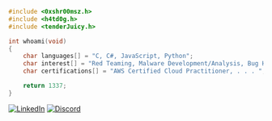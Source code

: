```c
#include <0xshr00msz.h>
#include <h4td0g.h>
#include <tenderJuicy.h>

int whoami(void)
{
    char languages[] = "C, C#, JavaScript, Python";
    char interest[] = "Red Teaming, Malware Development/Analysis, Bug Hunting, AWS";
    char certifications[] = "AWS Certified Cloud Practitioner, . . . ";

    return 1337;
}
```
[![LinkedIn](https://img.shields.io/badge/LinkedIn-0077B5?style=for-the-badge&logo=linkedin&logoColor=white)](https://linkedin.com/in/0xshr00msz) 
[![Discord](https://img.shields.io/badge/Discord-7289DA?style=for-the-badge&logo=discord&logoColor=white)](https://discord.com/users/755371657505407027)
